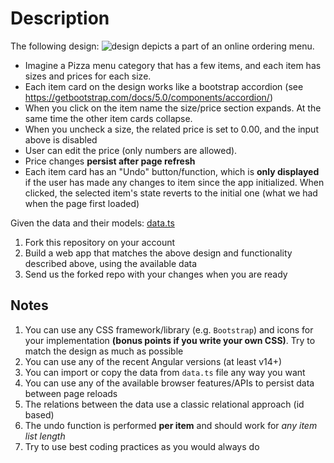 # Description

The following design: 
![design](./design.png)
depicts a part of an online ordering menu.

* Imagine a Pizza menu category that has a few items, and each item has sizes and prices for each size.
* Each item card on the design works like a bootstrap accordion (see https://getbootstrap.com/docs/5.0/components/accordion/)
* When you click on the item name the size/price section expands. At the same time the other item cards collapse.
* When you uncheck a size, the related price is set to 0.00, and the input above is disabled
* User can edit the price (only numbers are allowed). 
* Price changes **persist after page refresh**
* Each item card has an "Undo" button/function, which is **only displayed** if the user has made any changes to item since the app initialized. When clicked, the selected item's state reverts to the initial one (what we had when the page first loaded)

Given the data and their models:
[data.ts](./data.ts)

1. Fork this repository on your account
2. Build a web app that matches the above design and functionality described above, using the available data
3. Send us the forked repo with your changes when you are ready

## Notes
1. You can use any CSS framework/library (e.g. `Bootstrap`) and icons for your implementation **(bonus points if you write your own CSS)**. Try to match the design as much as possible
2. You can use any of the recent Angular versions (at least v14+)
3. You can import or copy the data from `data.ts` file any way you want
4. You can use any of the available browser features/APIs to persist data between page reloads
5. The relations between the data use a classic relational approach (id based)
6. The undo function is performed **per item** and should work for _any item list length_
7. Try to use best coding practices as you would always do
